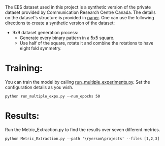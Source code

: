 The EES dataset used in this project is a synthetic version of the private dataset provided by Communication Research Centre Canada. 
The details on the dataset's structure is provided in [paper](http://dx.doi.org/10.1007/s00521-020-05656-2). 
One can use the following directions to create a synthetic version of the dataset:
* 9x9 dataset generation process:
  * Generate every binary pattern in a 5x5 square. 
  * Use half of the square, rotate it and combine the rotations to have eight fold symmetry.
# Training:
You can train the model by calling [run_multiple_experiments.py](https://github.com/sanazMj/PhD_Thesis_repo/blob/main/Chapter%202/EES%20experiments/run_multiple_experiments.py). Set the configuration details as you wish. 
```
python run_multiple_exps.py --num_epochs 50 
```
# Results:
Run the Metric_Extraction.py  to find the results over seven different metrics.
```
python Metric_Extraction.py --path '\ryerson\projects' --files [1,2,3]
```
